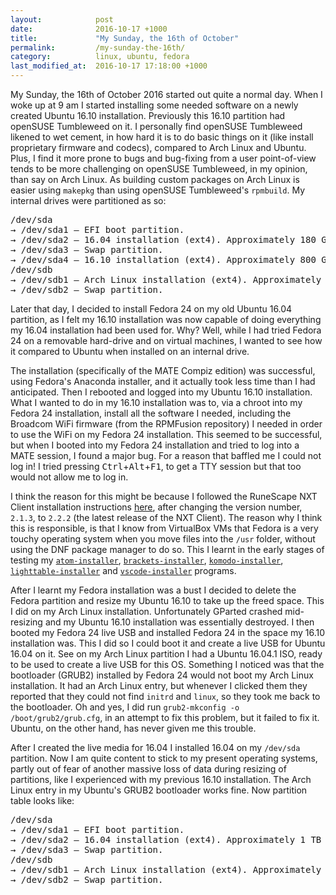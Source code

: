 ```yaml
---
layout:            post
date:              2016-10-17 +1000
title:             "My Sunday, the 16th of October"
permalink:         /my-sunday-the-16th/
category:          linux, ubuntu, fedora
last_modified_at:  2016-10-17 17:18:00 +1000
---
```


My Sunday, the 16th of October 2016 started out quite a normal day. When I woke up at 9 am I started installing some needed software on a newly created Ubuntu 16.10 installation. Previously this 16.10 partition had openSUSE Tumbleweed on it. I personally find openSUSE Tumbleweed likened to wet cement, in how hard it is to do basic things on it (like install proprietary firmware and codecs), compared to Arch Linux and Ubuntu. Plus, I find it more prone to bugs and bug-fixing from a user point-of-view tends to be more challenging on openSUSE Tumbleweed, in my opinion, than say on Arch Linux. As building custom packages on Arch Linux is easier using `makepkg` than using openSUSE Tumbleweed's `rpmbuild`. My internal drives were partitioned as so:

<pre>
/dev/sda
&rarr; /dev/sda1 &mdash; EFI boot partition.
&rarr; /dev/sda2 &mdash; 16.04 installation (ext4). Approximately 180 GB in size.
&rarr; /dev/sda3 &mdash; Swap partition.
&rarr; /dev/sda4 &mdash; 16.10 installation (ext4). Approximately 800 GB in size.
/dev/sdb
&rarr; /dev/sdb1 &mdash; Arch Linux installation (ext4). Approximately 1 TB in size.
&rarr; /dev/sdb2 &mdash; Swap partition.
</pre>

Later that day, I decided to install Fedora 24 on my old Ubuntu 16.04 partition, as I felt my 16.10 installation was now capable of doing everything my 16.04 installation had been used for. Why? Well, while I had tried Fedora 24 on a removable hard-drive and on virtual machines, I wanted to see how it compared to Ubuntu when installed on an internal drive.

The installation (specifically of the MATE Compiz edition) was successful, using Fedora's Anaconda installer, and it actually took less time than I had anticipated. Then I rebooted and logged into my Ubuntu 16.10 installation. What I wanted to do in my 16.10 installation was to, via a chroot into my Fedora 24 installation, install all the software I needed, including the Broadcom WiFi firmware (from the RPMFusion repository) I needed in order to use the WiFi on my Fedora 24 installation. This seemed to be successful, but when I booted into my Fedora 24 installation and tried to log into a MATE session, I found a major bug. For a reason that baffled me I could not log in! I tried pressing <kbd>Ctrl</kbd>+<kbd>Alt</kbd>+<kbd>F1</kbd>, to get a TTY session but that too would not allow me to log in.

I think the reason for this might be because I followed the RuneScape NXT Client installation instructions [here](https://www.reddit.com/r/runescape/comments/46n3fh/using_nxt_on_fedora/), after changing the version number, `2.1.3`, to `2.2.2` (the latest release of the NXT Client). The reason why I think this is responsible, is that I know from VirtualBox VMs that Fedora is a very touchy operating system when you move files into the `/usr` folder, without using the DNF package manager to do so. This I learnt in the early stages of testing my [`atom-installer`](https://github.com/fusion809/atom-installer), [`brackets-installer`](https://github.com/fusion809/brackets-installer), [`komodo-installer`](https://github.com/fusion809/komodo-installer), [`lighttable-installer`](https://github.com/fusion809/lighttable-installer) and [`vscode-installer`](https://github.com/fusion809/vscode-installer) programs.

After I learnt my Fedora installation was a bust I decided to delete the Fedora partition and resize my Ubuntu 16.10 to take up the freed space. This I did on my Arch Linux installation. Unfortunately GParted crashed mid-resizing and my Ubuntu 16.10 installation was essentially destroyed. I then booted my Fedora 24 live USB and installed Fedora 24 in the space my 16.10 installation was. This I did so I could boot it and create a live USB for Ubuntu 16.04 on it. See on my Arch Linux partition I had a Ubuntu 16.04.1 ISO, ready to be used to create a live USB for this OS. Something I noticed was that the bootloader (GRUB2) installed by Fedora 24 would not boot my Arch Linux installation. It had an Arch Linux entry, but whenever I clicked them they reported that they could not find `initrd` and `linux`, so they took me back to the bootloader. Oh and yes, I did run `grub2-mkconfig -o /boot/grub2/grub.cfg`, in an attempt to fix this problem, but it failed to fix it. Ubuntu, on the other hand, has never given me this trouble.

After I created the live media for 16.04 I installed 16.04 on my `/dev/sda` partition. Now I am quite content to stick to my present operating systems, partly out of fear of another massive loss of data during resizing of partitions, like I experienced with my previous 16.10 installation. The Arch Linux entry in my Ubuntu's GRUB2 bootloader works fine. Now partition table looks like:

<pre>
/dev/sda
&rarr; /dev/sda1 &mdash; EFI boot partition.
&rarr; /dev/sda2 &mdash; 16.04 installation (ext4). Approximately 1 TB in size.
&rarr; /dev/sda3 &mdash; Swap partition.
/dev/sdb
&rarr; /dev/sdb1 &mdash; Arch Linux installation (ext4). Approximately 1 TB in size.
&rarr; /dev/sdb2 &mdash; Swap partition.
</pre>
